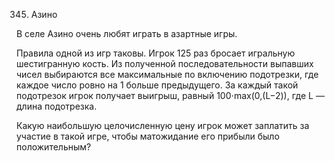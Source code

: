345. Азино

В селе Азино очень любят играть в азартные игры.

Правила одной из игр таковы. Игрок 125 раз бросает игральную шестигранную кость. Из полученной последовательности выпавших чисел выбираются все максимальные по включению подотрезки, где каждое число ровно на 1 больше предыдущего. За каждый такой подотрезок игрок получает выигрыш, равный 100⋅max(0,(L−2)), где 
L — длина подотрезка.

Какую наибольшую целочисленную цену игрок может заплатить за участие в такой игре, чтобы матожидание его прибыли было положительным?
